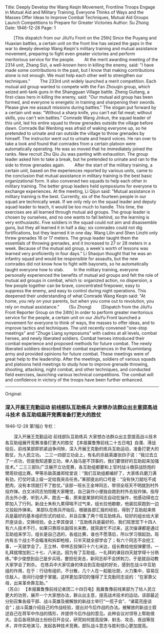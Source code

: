 Title: Deeply Develop the Wang Keqin Movement, Frontline Troops Engage in Mutual Aid and Military Training, Everyone Thinks of Ways and the Masses Offer Ideas to Improve Combat Techniques, Mutual Aid Groups Launch Competitions to Prepare for Greater Victories
Author: Su Zhong
Date: 1946-12-28
Page: 1

　　[This dispatch from our JiluYu Front on the 25th] Since the Puyang and Huaxian battles, a certain unit on the front line has seized the gaps in the war to deeply develop Wang Keqin's military training and mutual assistance movement, preparing to fight even greater victories and perform meritorious service for the people.
　　At the merit awarding meeting of the 2314 unit, Zhang Sizi, a well-known hero in killing the enemy, said: "I have made some contributions in the past, but I know that making contributions alone is not enough. We must help each other well to strengthen our techniques."
　　The 233rd unit widely launched a merit competition. Each mutual aid group wanted to compete with the Fan Zhouqin group, which seized anti-tank guns in the Shangguan Village battle. Zheng Guitang, a first-class hero in killing the enemy, said: "Our mutual aid group has been formed, and everyone is energetic in training and sharpening their swords. Please give me assault missions during battles." The slogan put forward by a certain unit was: "Without a sharp knife, you can't eat fat meat; without skills, you can't win battles." Comrade Wang Jinkun, the squad leader of this unit, led his entire squad to throw grenades outside the village before dawn. Comrade Bai Wenbing was afraid of waking everyone up, so he pretended to urinate and ran outside the village to throw grenades by himself. The instructor went out to urinate and heard voices. He ran over to take a look and found that comrades from a certain platoon were automatically operating. He was so moved that he immediately joined the ranks. New recruit Zhu Qiu Jiu was panting with exhaustion. The group leader asked him to take a break, but he pretended to urinate and ran to the side to throw grenades again.
　　After the start of the military training, a certain unit, based on the experiences reported by various units, came to the conclusion that mutual assistance in military training is the best basic organizational form. It also convened two squads to help each other in military training. The better group leaders held symposiums for everyone to exchange experiences. At the meeting, Li Qijun said: "Mutual assistance in military training is the best. Currently, six of the fourteen people in our squad are technically weak. If we only rely on the squad leader and deputy squad leader to teach, it would be too much to handle. This time, the exercises are all learned through mutual aid groups. The group leader is chosen by ourselves, and no one wants to fall behind, so the learning is very enthusiastic. Five soldiers in the squad could not aim and disassemble guns, but they all learned it in half a day; six comrades could not dig fortifications, but they learned it in one day. Wang Lilin and Shen Linzhi only threw grenades 16 or 17 meters. The group leader taught them the essentials of throwing grenades, and it increased to 27 or 28 meters in a week. Because of the mutual aid group, a week's worth of lessons was learned very proficiently in four days." Li Shaojun thought that he was an infantry squad and would be responsible for assaults, but the new comrades did not know how to fight with bayonets, so he automatically taught everyone how to stab.
　　In the military training, everyone personally experienced the benefits of mutual aid groups and felt the role of mutual aid groups in combat, which is: organized action, no dispersion, a few people together can be brave, concentrated firepower, easy to suppress the enemy, and easy to control during night operations. This deepened their understanding of what Comrade Wang Keqin said: "At home, you rely on your parents, but when you come out to revolution, you rely on mutual assistance."
　　(Su Zhong)
　　[Dispatch from the JiluYu Front Reporter Group on the 24th] In order to perform greater meritorious service for the people, a certain unit on our JiluYu Front launched a movement for everyone to think of ways, the masses to offer ideas, and to improve tactics and techniques. The unit recently convened "one-stop meetings" and "Zhuge Liang symposiums" with cadres at all levels, combat heroes, and newly liberated soldiers. Combat heroes introduced their combat experience and proposed methods for future combat. The newly liberated soldiers described their combat experiences in the Kuomintang army and provided opinions for future combat. These meetings were of great help to the leadership. After the meetings, soldiers of various squads and platoons held meetings to study how to improve grenade throwing, shooting, attacking, night combat, and other techniques, and conducted field exercises, launching various technical competitions. The combat will and confidence in victory of the troops have been further enhanced.



<hr /> 

Original: 


### 深入开展王克勤运动  前线部队互助练兵  大家想办法群众出主意提高战斗技术  各互助组展开竞赛准备打更大的胜仗

1946-12-28
第1版()
专栏：

　　深入开展王克勤运动
    前线部队互助练兵
    大家想办法群众出主意提高战斗技术
    各互助组展开竞赛准备打更大的胜仗
    【本报冀鲁豫前线二十五日电】自濮、滑战役后，前线某部即抓紧战争间隙，深入开展王克勤的练兵互助运动，准备打更大的胜仗，为人民立功。
    二三一四部立功会上，有名的杀敌英雄张四子说：“我过去立了一点功，但是我知道要立功，单人独马是不顶事的，我们要很好的互助起来加强技术。”
    二三三部队广泛展开立功竞赛，各互助组都要和上官村战斗缴获战防炮的樊周钦组比赛。甲等杀敌英雄郑桂堂说：“我们互助组都编好了，大家练兵磨刀满有劲，打仗时请上级一定给我突击任务。”某部提出的口号是：“没有快刀就吃不成肥肉，没有本领就打不了胜仗。”该部一班长王金坤同志，带领全班天不明就到村外投炸弹。白文冰同志怕惊醒大家睡觉，自己装作小便独自跑到村外去投炸弹。指导员出外小便，听到人声，跑去一看，原来是某排的同志自动在操作，他感动得也立即加入了行列。新战士朱秋九累得喘不过气来，组长拉他歇歇，他装拉尿跑到一边又投起炸弹来。
    某部队在练兵开始后，根据各部汇报的经验，得到了互助起来练兵是最好的基本组织形式的结论，并且召集了两个班互助练兵。较好的组长给大家开座谈会，交换经验。会上李其俊说：“互助练兵是最好的，我们班里现下十四人有六人技术不行，如果只靠班长副班长来教，就简直忙不过来，这次操课都是通过互助组来学习，组长是自己选的，各组比赛，谁也不愿落后，所以学习很起劲。班内有五个战士不会瞄准和拆卸枪枝，只半天就全部学会了；有六个同志不会挖工事，一天就学会了。王立林、申林志投弹只十六七米达，组长教给他投弹要领，一礼拜就增加到二十七、八米达。因为有了互助组，一礼拜的课目四天就学得十分熟练。”李少俊想到自己是步兵班，要担任突击，新同志却不会拼刺刀，于是就自动教大家学会了刺杀。
    在练兵中大家切身的体会到互助组的好处，感到在战斗中互助组的作用，在于：行动有组织，不分散，几个人在一起能壮胆，火力集中，容易压住敌人，夜间行动便于掌握。这样更加深切的懂得了王克勤同志说的：“在家靠父母，出来革命靠互助。”                       
    （苏众）
    【本报冀鲁豫前线记者团二十四日电】我冀鲁豫前线某部为了给人民立更大的功劳，展开一个大家想办法，群众出主意，提高战术技术的运动。该部最近分别召集各级干部、战斗英雄及被解放的新战士举行“一揽子会”、“诸葛亮座谈会”；战斗英雄介绍自己的作战经验，提出对今后作战的办法。被解放的新战士叙述自己在蒋军中作战的情形，并提供今后作战的意见。此种会议对领导上帮助很大。会后各班排战士纷纷召开会议，研究如何提高投弹、射击、攻击、夜战等技术，并作实地演习，发起各种技术竞赛。部队战斗意志与胜利信心更加提高。
